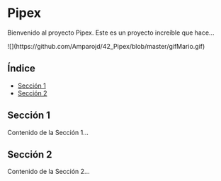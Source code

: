 
<!DOCTYPE html>
<html lang="es">
<head>
    <meta charset="UTF-8">
    <meta name="viewport" content="width=device-width, initial-scale=1.0">
</head>
<body>
    <div class="container">
        <h1>Pipex</h1>
        <p>Bienvenido al proyecto Pipex. Este es un proyecto increíble que hace...</p>
        ![](https://github.com/Amparojd/42_Pipex/blob/master/gifMario.gif)
        <h2>Índice</h2>
        <ul>
            <li><a href="#seccion-1">Sección 1</a></li>
            <li><a href="#seccion-2">Sección 2</a></li>
            <!-- Agrega más enlaces a otras secciones si es necesario -->
        </ul>
        <h2 id="seccion-1">Sección 1</h2>
        <p>Contenido de la Sección 1...</p>
        <h2 id="seccion-2">Sección 2</h2>
        <p>Contenido de la Sección 2...</p>
        <!-- Agrega más secciones y contenido según sea necesario -->
    </div>
</body>
</html>
